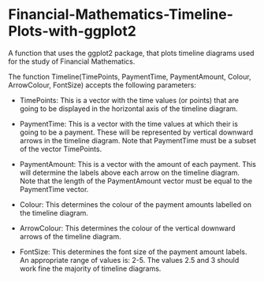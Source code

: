 # Financial-Mathematics-Timeline-Plots-with-ggplot2
A function that uses the ggplot2 package, that plots timeline diagrams used for the study of Financial Mathematics.

The function Timeline(TimePoints, PaymentTime, PaymentAmount, Colour, ArrowColour, FontSize) accepts the following parameters:

- TimePoints: This is a vector with the time values (or points) that are going to be displayed in the horizontal axis of the timeline diagram.

- PaymentTime: This is a vector with the time values at which their is going to be a payment. These will be represented by vertical downward arrows in the timeline diagram. Note that PaymentTime must be a subset of the vector TimePoints.

- PaymentAmount: This is a vector with the amount of each payment. This will determine the labels above each arrow on the timeline diagram. Note that the length of the PaymentAmount vector must be equal to the PaymentTime vector.

- Colour: This determines the colour of the payment amounts labelled on the timeline diagram.

- ArrowColour: This determines the colour of the vertical downward arrows of the timeline diagram.

- FontSize: This determines the font size of the payment amount labels. An appropriate range of values is: 2-5. The values 2.5 and 3 should work fine the majority of timeline diagrams.
